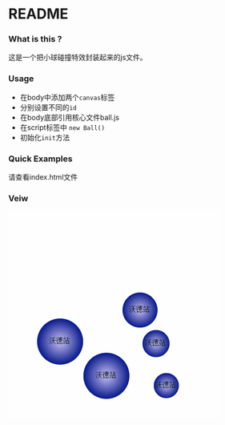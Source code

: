 # README

### What is this ?

这是一个把小球碰撞特效封装起来的js文件。

### Usage

+ 在body中添加两个<code>canvas</code>标签
+ 分别设置不同的<code>id</code>
+ 在body底部引用核心文件ball.js
+ 在script标签中 <code>new Ball()</code>
+ 初始化<code>init</code>方法

### Quick Examples

请查看index.html文件

### Veiw

<img src="test/ball.gif" alt="ball"></img>